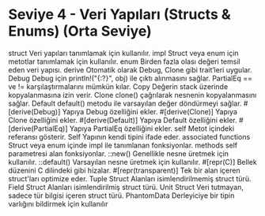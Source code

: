 # Seviye 4 - Veri Yapıları (Structs & Enums) (Orta Seviye)

struct	Veri yapıları tanımlamak için kullanılır.
impl	Struct veya enum için metotlar tanımlamak için kullanılır.
enum	Birden fazla olası değeri temsil eden veri yapısı.
derive	Otomatik olarak Debug, Clone gibi trait’leri uygular.
Debug	Debug için println!("{:?}", obj) ile çıktı alınmasını sağlar.
PartialEq	== ve != karşılaştırmalarını mümkün kılar.
Copy	Değerin stack üzerinde kopyalanmasına izin verir.
Clone	clone() çağrılarak nesnenin kopyalanmasını sağlar.
Default	default() metodu ile varsayılan değer döndürmeyi sağlar.
#[derive(Debug)]	Yapıya Debug özelliğini ekler.
#[derive(Clone)]	Yapıya Clone özelliğini ekler.
#[derive(Default)]	Yapıya Default özelliğini ekler.
#[derive(PartialEq)]	Yapıya PartialEq özelliğini ekler.
self	Metot içindeki referansı gösterir.
Self	Yapının kendi tipini ifade eder.
associated functions	Struct veya enum içinde impl ile tanımlanan fonksiyonlar.
methods	self parametresi alan fonksiyonlar.
::new()	Genellikle nesne üretmek için kullanılır.
::default()	Varsayılan nesne üretmek için kullanılır.
#[repr(C)]	Bellek düzenini C dilindeki gibi hizalar.
#[repr(transparent)]	Tek bir alan içeren struct'ları optimize eder.
Tuple Struct	Alanları isimlendirilmemiş struct türü.
Field Struct	Alanları isimlendirilmiş struct türü.
Unit Struct	Veri tutmayan, sadece tür bilgisi içeren struct türü.
PhantomData<T>	Derleyiciye bir tipin varlığını bildirmek için kullanılır